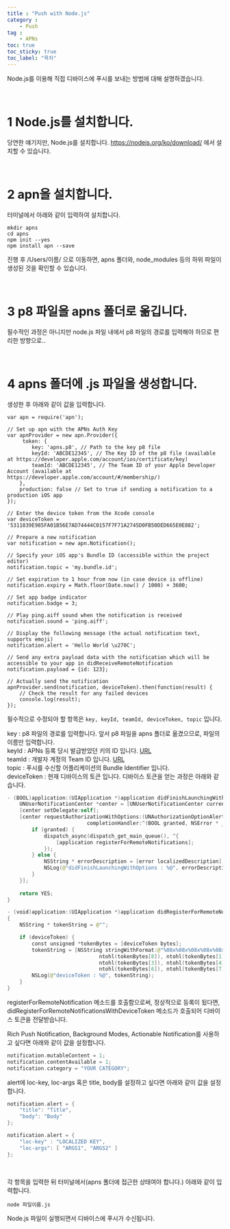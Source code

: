 ```yaml
---
title : "Push with Node.js"
category :
    - Push
tag :
    - APNs
toc: true
toc_sticky: true
toc_label: "목차"
---
```


Node.js를 이용해 직접 디바이스에 푸시를 보내는 방법에 대해 설명하겠습니다.

<br/>

# 1 Node.js를 설치합니다.

당연한 얘기지만, Node.js를 설치합니다. https://nodejs.org/ko/download/ 에서 설치할 수 있습니다.

<br/>

# 2 apn을 설치합니다.

터미널에서 아래와 같이 입력하여 설치합니다.

~~~
mkdir apns
cd apns
npm init --yes
npm install apn --save
~~~

진행 후 /Users/이름/ 으로 이동하면, apns 폴더와, node_modules 등의 하위 파일이 생성된 것을 확인할 수 있습니다.

<br/>

# 3 p8 파일을 apns 폴더로 옮깁니다.

필수적인 과정은 아니지만 node.js 파일 내에서 p8 파일의 경로를 입력해야 하므로 편리한 방향으로..

<br/>

# 4 apns 폴더에 .js 파일을 생성합니다.

생성한 후 아래와 같이 값을 입력합니다.


~~~
var apn = require('apn');

// Set up apn with the APNs Auth Key
var apnProvider = new apn.Provider({  
     token: {
        key: 'apns.p8', // Path to the key p8 file
        keyId: 'ABCDE12345', // The Key ID of the p8 file (available at https://developer.apple.com/account/ios/certificate/key)
        teamId: 'ABCDE12345', // The Team ID of your Apple Developer Account (available at https://developer.apple.com/account/#/membership/)
    },
    production: false // Set to true if sending a notification to a production iOS app
});

// Enter the device token from the Xcode console
var deviceToken = '5311839E985FA01B56E7AD74444C0157F7F71A2745D0FB50DED665E0E882';

// Prepare a new notification
var notification = new apn.Notification();

// Specify your iOS app's Bundle ID (accessible within the project editor)
notification.topic = 'my.bundle.id';

// Set expiration to 1 hour from now (in case device is offline)
notification.expiry = Math.floor(Date.now() / 1000) + 3600;

// Set app badge indicator
notification.badge = 3;

// Play ping.aiff sound when the notification is received
notification.sound = 'ping.aiff';

// Display the following message (the actual notification text, supports emoji)
notification.alert = 'Hello World \u270C';

// Send any extra payload data with the notification which will be accessible to your app in didReceiveRemoteNotification
notification.payload = {id: 123};

// Actually send the notification
apnProvider.send(notification, deviceToken).then(function(result) {  
    // Check the result for any failed devices
    console.log(result);
});
~~~

필수적으로 수정되야 할 항목은 `key, keyId, teamId, deviceToken, topic` 입니다.

key : p8 파일의 경로를 입력합니다. 앞서 p8 파일을 apns 폴더로 옮겼으므로, 파일의 이름만 입력합니다.   
keyId : APNs 등록 당시 발급받았던 키의 ID 입니다. [URL](https://developer.apple.com/account/ios/certificate/key)   
teamId : 개발자 계정의 Team ID 입니다. [URL](https://developer.apple.com/account/#/membership/)   
topic : 푸시를 수신할 어플리케이션의 Bundle Identifier 입니다.   
deviceToken : 현재 디바이스의 토큰 입니다. 디바이스 토큰을 얻는 과정은 아래와 같습니다.

~~~swift
- (BOOL)application:(UIApplication *)application didFinishLaunchingWithOptions:(NSDictionary *)launchOptions {
    UNUserNotificationCenter *center = [UNUserNotificationCenter currentNotificationCenter];
    [center setDelegate:self];
    [center requestAuthorizationWithOptions:(UNAuthorizationOptionAlert | UNAuthorizationOptionSound | UNAuthorizationOptionBadge)
                          completionHandler:^(BOOL granted, NSError * _Nullable error) {
        if (granted) {
            dispatch_async(dispatch_get_main_queue(), ^{
                [application registerForRemoteNotifications];
            });
        } else {
            NSString * errorDescription = [error localizedDescription];
            NSLog(@"didFinishLaunchingWithOptions : %@", errorDescription);
        }
    }];
    
    return YES;
}

- (void)application:(UIApplication *)application didRegisterForRemoteNotificationsWithDeviceToken:(NSData *)deviceToken
{
    NSString * tokenString = @"";

    if (deviceToken) {
        const unsigned *tokenBytes = [deviceToken bytes];
        tokenString = [NSString stringWithFormat:@"%08x%08x%08x%08x%08x%08x%08x%08x",
                              ntohl(tokenBytes[0]), ntohl(tokenBytes[1]), ntohl(tokenBytes[2]),
                              ntohl(tokenBytes[3]), ntohl(tokenBytes[4]), ntohl(tokenBytes[5]),
                              ntohl(tokenBytes[6]), ntohl(tokenBytes[7])];
        NSLog(@"deviceToken : %@", tokenString);
    }
}
~~~

registerForRemoteNotification 메소드를 호출함으로써, 정상적으로 등록이 됬다면, didRegisterForRemoteNotificationsWithDeviceToken 메소드가 호출되어 디바이스 토큰을 전달받습니다.

Rich Push Notification, Background Modes, Actionable Notification를 사용하고 싶다면 아래와 같이 값을 설정합니다.

~~~swift
notification.mutableContent = 1;
notification.contentAvailable = 1;
notification.category = "YOUR CATEGORY";
~~~

alert에 loc-key, loc-args 혹은 title, body를 설정하고 싶다면 아래와 같이 값을 설정합니다.

~~~swift
notification.alert = {
	"title": "Title",
	"body": "Body"
};

notification.alert = {
    "loc-key" : "LOCALIZED KEY",
    "loc-args": [ "ARGS1", "ARGS2" ]
};
~~~

<br/>

각 항목을 입력한 뒤 터미널에서(apns 폴더에 접근한 상태여야 합니다.) 아래와 같이 입력합니다.

~~~
node 파일이름.js
~~~

Node.js 파일이 실행되면서 디바이스에 푸시가 수신됩니다.

